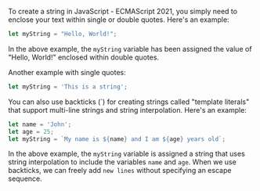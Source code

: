 To create a string in JavaScript - ECMAScript 2021, you simply need to enclose your text within single or double quotes. Here's an example:

```javascript
let myString = "Hello, World!";
```

In the above example, the `myString` variable has been assigned the value of "Hello, World!" enclosed within double quotes.

Another example with single quotes:

```javascript
let myString = 'This is a string';
```

You can also use backticks (`) for creating strings called "template literals" that support multi-line strings and string interpolation. Here's an example:

```javascript
let name = 'John';
let age = 25;
let myString = `My name is ${name} and I am ${age} years old`;
```

In the above example, the `myString` variable is assigned a string that uses string interpolation to include the variables `name` and `age`. When we use backticks, we can freely add `new lines` without specifying an escape sequence.